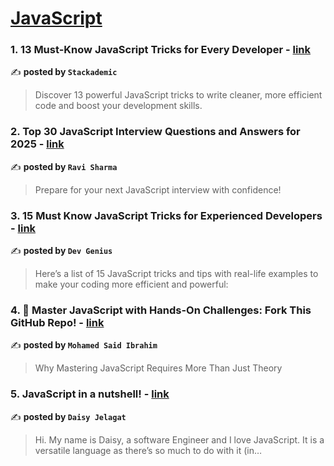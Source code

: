 
<h1><a href=https://medium.com/tag/javascript-development/recommended target="_blank" rel="noopener noreferrer">JavaScript</a></h1>
<h3>1. 13 Must-Know JavaScript Tricks for Every Developer - <a href="https://medium.com/stackademic/13-must-know-javascript-tricks-for-every-developer-46efc721a2fa" target="_blank" rel="noopener noreferrer">link</a></h3>

✍️ **posted by `Stackademic`**

<blockquote>Discover 13 powerful JavaScript tricks to write cleaner, more efficient code and boost your development skills.</blockquote>

<h3>2. Top 30 JavaScript Interview Questions and Answers for 2025 - <a href="https://medium.com/@javascriptcentric/top-30-javascript-interview-questions-and-answers-for-2024-7f1e2d1d0638" target="_blank" rel="noopener noreferrer">link</a></h3>

✍️ **posted by `Ravi Sharma`**

<blockquote>Prepare for your next JavaScript interview with confidence!</blockquote>

<h3>3. 15 Must Know JavaScript Tricks for Experienced Developers - <a href="https://medium.com/dev-genius/10-advanced-javascript-tricks-for-experienced-developers-7dd8ca1e2627" target="_blank" rel="noopener noreferrer">link</a></h3>

✍️ **posted by `Dev Genius`**

<blockquote>Here’s a list of 15 JavaScript tricks and tips with real-life examples to make your coding more efficient and powerful:</blockquote>

<h3>4. 🚀 Master JavaScript with Hands-On Challenges: Fork This GitHub Repo! - <a href="https://medium.com/@muhammedsaidsyed215/master-javascript-with-hands-on-challenges-fork-this-github-repo-1ec5cf77f3a4" target="_blank" rel="noopener noreferrer">link</a></h3>

✍️ **posted by `Mohamed Said Ibrahim`**

<blockquote>Why Mastering JavaScript Requires More Than Just Theory</blockquote>

<h3>5. JavaScript in a nutshell! - <a href="https://medium.com/@daisyjelagat/javascript-in-a-nutshell-669dab5b6e78" target="_blank" rel="noopener noreferrer">link</a></h3>

✍️ **posted by `Daisy Jelagat`**

<blockquote>Hi. My name is Daisy, a software Engineer and I love JavaScript. It is a versatile language as there’s so much to do with it (in…</blockquote>

